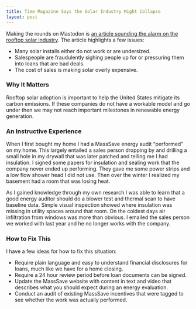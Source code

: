 ```yaml
---
title: Time Magazine Says the Solar Industry Might Collapse
layout: post
---
```

Making the rounds on Mastodon is [an article sounding the alarm on the rooftop solar industry](https://time.com/6565415/rooftop-solar-industry-collapse/). The article highlights a few issues:
* Many solar installs either do not work or are undersized.
* Salespeople are fraudulently sighing people up for or pressuring them into loans that are bad deals.
* The cost of sales is making solar overly expensive.

### Why It Matters
Rooftop solar adoption is important to help the United States mitigate its carbon emissions. If these companies do not have a workable model and go under then we may not reach important milestones in renewable energy generation.

### An Instructive Experience
When I first bought my home I had a MassSave energy audit “performed” on my home. This largely entailed a sales person dropping by and drilling a small hole in my drywall that was later patched and telling me I had insulation. I signed some papers for insulation and sealing work that the company never ended up performing. They gave me some power strips and a low flow shower head I did not use. Then over the winter I realized my basement had a room that was losing heat.

As I gained knowledge through my own research I was able to learn that a good energy auditor should do a blower test and thermal scan to have baseline data. Simple visual inspection showed where insulation was missing in utility spaces around that room. On the coldest days air infiltration from windows was more than obvious. I emailed the sales person we worked with last year and he no longer works with the company.

### How to Fix This
I have a few ideas for how to fix this situation:
* Require plain language and easy to understand financial disclosures for loans, much like we have for a home closing.
* Require a 24 hour review period before loan documents can be signed.
* Update the MassSave website with content in text and video that describes what you should expect during an energy evaluation.
* Conduct an audit of existing MassSave incentives that were tagged to see whether the work was actually performed.